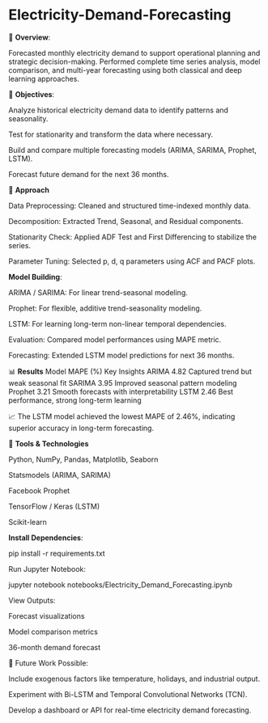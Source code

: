 # Electricity-Demand-Forecasting

📘 **Overview**:

Forecasted monthly electricity demand to support operational planning and strategic decision-making.
Performed complete time series analysis, model comparison, and multi-year forecasting using both classical and deep learning approaches.

🎯 **Objectives**:

Analyze historical electricity demand data to identify patterns and seasonality.

Test for stationarity and transform the data where necessary.

Build and compare multiple forecasting models (ARIMA, SARIMA, Prophet, LSTM).

Forecast future demand for the next 36 months.

🧩 **Approach**

Data Preprocessing: Cleaned and structured time-indexed monthly data.

Decomposition: Extracted Trend, Seasonal, and Residual components.

Stationarity Check: Applied ADF Test and First Differencing to stabilize the series.

Parameter Tuning: Selected p, d, q parameters using ACF and PACF plots.

**Model Building**:

ARIMA / SARIMA: For linear trend-seasonal modeling.

Prophet: For flexible, additive trend-seasonality modeling.

LSTM: For learning long-term non-linear temporal dependencies.

Evaluation: Compared model performances using MAPE metric.

Forecasting: Extended LSTM model predictions for next 36 months.

📊 **Results**
Model	MAPE (%)	Key Insights
ARIMA	4.82	Captured trend but weak seasonal fit
SARIMA	3.95	Improved seasonal pattern modeling
Prophet	3.21	Smooth forecasts with interpretability
LSTM	2.46	Best performance, strong long-term learning

📈 The LSTM model achieved the lowest MAPE of 2.46%, indicating superior accuracy in long-term forecasting.

🧠 **Tools & Technologies**

Python, NumPy, Pandas, Matplotlib, Seaborn

Statsmodels (ARIMA, SARIMA)

Facebook Prophet

TensorFlow / Keras (LSTM)

Scikit-learn



**Install Dependencies**:

pip install -r requirements.txt


Run Jupyter Notebook:

jupyter notebook notebooks/Electricity_Demand_Forecasting.ipynb


View Outputs:

Forecast visualizations

Model comparison metrics

36-month demand forecast

🚀 Future Work Possible:

Include exogenous factors like temperature, holidays, and industrial output.

Experiment with Bi-LSTM and Temporal Convolutional Networks (TCN).

Develop a dashboard or API for real-time electricity demand forecasting.
